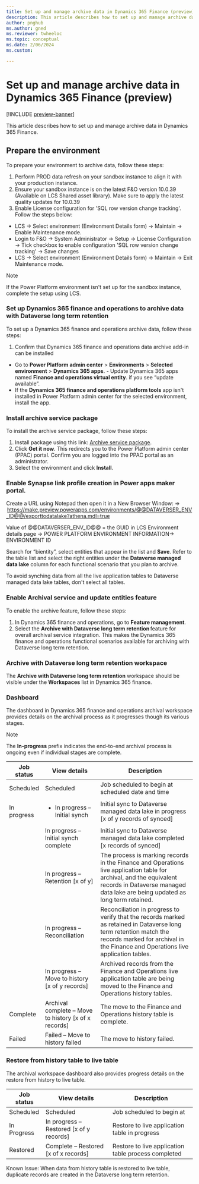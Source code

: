 ```yaml
---
title: Set up and manage archive data in Dynamics 365 Finance (preview) 
description: This article describes how to set up and manage archive data in Dynamics 365 Finance.
author: pnghub
ms.author: gned
ms.reviewer: twheeloc
ms.topic: conceptual
ms.date: 2/06/2024
ms.custom:

---
```

# Set up and manage archive data in Dynamics 365 Finance (preview) 

[!INCLUDE [preview-banner](../../../supply-chain/includes/preview-banner.md)]

This article describes how to set up and manage archive data in Dynamics 365 Finance.

## Prepare the environment 

To prepare your environment to archive data, follow these steps:
1. Perform PROD data refresh on your sandbox instance to align it with your production instance.
2. Ensure your sandbox instance is on the latest F&O version 10.0.39 (Available on LCS Shared asset library). Make sure to apply the latest quality updates for 10.0.39
3. Enable License configuration for 'SQL row version change tracking'. Follow the steps below: 
 - LCS -> Select environment (Environment Details form) -> Maintain -> Enable Maintenance mode.
 - Login to F&O -> System Administrator -> Setup -> License Configuration -> Tick checkbox to enable configuration 'SQL row version change tracking' -> Save changes
 - LCS -> Select environment (Environment Details form) -> Maintain -> Exit Maintenance mode.  

>[!Note]
>If the Power Platform environment isn't set up for the sandbox instance, complete the setup using LCS. 

### Set up Dynamics 365 finance and operations to archive data with Dataverse long term retention 

To set up a Dynamics 365 finance and operations archive data, follow these steps:
1. Confirm that Dynamics 365 finance and operations data archive add-in can be installed 
 - Go to **Power Platform admin center** > **Environments** > **Selected environment** > **Dynamics 365 apps**.
        - Update Dynamics 365 apps named **Finance and operations virtual entity**. if you see “update available”.
 - If the **Dynamics 365 finance and operations platform tools** app isn't installed in Power Platform admin center for the selected environment, install the app.  

### Install archive service package 

To install the archive service package, follow these steps:
1. Install package using this link: [Archive service package](https://appsource.microsoft.com/en-us/product/dynamics-365/mscrm.d365-archiveservice-preview?flightCodes=0538131b166e4600b7ea7a53cc34f6b8).
2. Click **Get it now**. This redirects you to the Power Platform admin center (PPAC) portal. Confirm you are logged into the PPAC portal as an administrator.
3. Select the environment and click **Install**. 
 
### Enable Synapse link profile creation in Power apps maker portal.  

Create a URL using Notepad then open it in a New Browser Window: =>  https://make.preview.powerapps.com/environments/@@DATAVERSER_ENV_ID@@/exporttodatalake?athena.mdl=true 

Value of @@DATAVERSER_ENV_ID@@ = the GUID in LCS Environment details page -> POWER PLATFORM ENVIRONMENT INFORMATION-> ENVIRONMENT ID  

Search for “bientity”, select entities that appear in the list and **Save**. Refer to the table list and select the right entities under the **Dataverse managed data lake** column for each functional scenario that you plan to archive.  

To avoid synching data from all the live application tables to Dataverse managed data lake tables, don't select all tables. 

### Enable Archival service and update entities feature 

To enable the archive feature, follow these steps:
1. In Dynamics 365 finance and operations, go to **Feature management**.
2. Select the **Archive with Dataverse long term retention** feature for overall archival service integration. This makes the Dynamics 365 finance and operations functional scenarios available for archiving with Dataverse long term retention. 

### Archive with Dataverse long term retention workspace  

The **Archive with Dataverse long term retention** workspace should be visible under the **Workspaces** list in Dynamics 365 finance. 

### Dashboard  

The dashboard in Dynamics 365 finance and operations archival workspace provides details on the archival process as it progresses though its various stages.  

>[!Note]
> The **In-progress** prefix indicates the end-to-end archival process is ongoing even if individual stages are complete.  

| Job status  | View details  |   Description |
|---|---|---|  
|Scheduled |Scheduled |Job scheduled to begin at scheduled date and time |
|In progress |<ul><li> In progress – Initial synch  |Initial sync to Dataverse managed data lake in progress [x of y records of <tablename> synced] |</li><li>
              |In progress – Initial synch complete| Initial sync to Dataverse managed data lake completed [x records of <tablename> synced] |</li><li>
             |In progress – Retention [x of y] |The process is marking records in the Finance and Operations live application table for archival, and the equivalent records in Dataverse managed data lake are being updated as long term retained. |</li><li>
             |In progress – Reconciliation |Reconciliation in progress to verify that the records marked as retained in Dataverse long term retention match the records marked for archival in the Finance and Operations live application tables.  |</li><li>
            | In progress – Move to history [x of y records] |Archived records from the Finance and Operations live application table are being moved to the Finance and Operations history tables. |</li></ul> 
|Complete |Archival complete – Move to history [x of x records] |The move to the Finance and Operations history table is complete. |
|Failed |Failed – Move to history failed |The move to history failed. |

### Restore from history table to live table  

The archival workspace dashboard also provides progress details on the restore from history to live table. 

| Job status  | View details  |   Description |
|---|---|---|  
|Scheduled |Scheduled |Job scheduled to begin at <scheduled date and time> |
|In Progress |In progress – Restored [x of y records] |Restore to live application table in progress 
|Restored |Complete – Restored [x of x records] |Restore to live application table process completed 

Known Issue: When data from history table is restored to live table, duplicate records are created in the Dataverse long term retention. 

 
